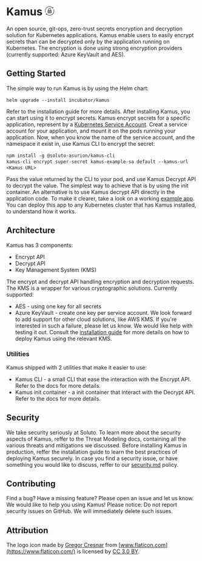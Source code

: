 # Kamus ![logo](images/logo.png) 
An open source, git-ops, zero-trust secrets encryption and decryption solution for Kubernetes applications.
Kamus enable users to easily encrypt secrets than can be decrypted only by the application running on Kubernetes.
The encryption is done using strong encryption providers (currently supported: Azure KeyVault and AES).

## Getting Started

The simple way to run Kamus is by using the Helm chart:
```
helm upgrade --install incubator/kamus
```
Refer to the installation guide for more details.
After installing Kamus, you can start using it to encrypt secrets.
Kamus encrypt secrets for a specific application, represent by a [Kubernetes Service Account](https://kubernetes.io/docs/tasks/configure-pod-container/configure-service-account).
Creat a service account for your application, and mount it on the pods running your application. 
Now, when you know the name of the service account, and the namespace it exist in, use Kamus CLI to encrypt the secret:
```
npm install -g @soluto-asurion/kamus-cli
kamus-cli encrypt super-secret kamus-example-sa default --kamus-url <Kamus URL>
```
Pass the value returned by the CLI to your pod, and use Kamus Decrypt API to decrypt the value.
The simplest way to achieve that is by using the init container.
An alternative is to use Kamus decrypt API directly in the application code.
To make it clearer, take a look on a working [example app](example/README.md).
You can deploy this app to any Kubernetes cluster that has Kamus installed, to understand how it works.

## Architecture
Kamus has 3 components:
* Encrypt API
* Decrypt API
* Key Management System (KMS)

The encrypt and decrypt API handling encryption and decryption requests. 
The KMS is a wrapper for various cryptographic solutions. Currently supported:
* AES - using one key for all secrets
* Azure KeyVault - create one key per service account. 
We look forward to add support for other cloud solutions, like AWS KMS. 
If you're interested in such a failure, please let us know. 
We would like help with testing it out.
Consult the [installation guide](docs/install.md) for more details on how to deploy Kamus using the relevant KMS.
  
### Utilities
Kamus shipped with 2 utilities that make it easier to use:
* Kamus CLI - a small CLI that ease the interaction with the Encrypt API. Refer to the docs for more details.
* Kamus init container - a init container that interact with the Decrypt API. Refer to the docs for more details.

## Security
We take security seriously at Soluto. 
To learn more about the security aspects of Kamus, reffer to the Threat Modeling docs, containing all the various threats and mitigations we discussed.
Before installing Kamus in production, reffer the installation guide to learn the best practices of deploying Kamus securely.
In case you find a security issue, or have something you would like to discuss, reffer to our [security.md](security.md) policy.

## Contributing
Find a bug? Have a missing feature? Please open an issue and let us know. 
We would like to help you using Kamus!
Please notice: Do not report security issues on GitHub. 
We will immediately delete such issues.

## Attribution
The logo icon made by [Gregor Cresnar](https://www.flaticon.com/authors/gregor-cresnar) from [www.flaticon.com](https://www.flaticon.com/) is licensed by [CC 3.0 BY](http://creativecommons.org/licenses/by/3.0/).